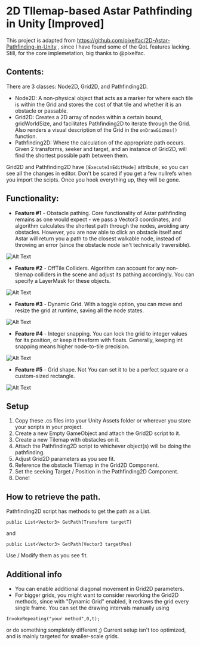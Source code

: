 # 2D TIlemap-based Astar Pathfinding in Unity [Improved]
This project is adapted from https://github.com/pixelfac/2D-Astar-Pathfinding-in-Unity , since I have found some of the QoL features lacking.
Still, for the core implemetation, big thanks to @pixelfac.

## Contents:
There are 3 classes: Node2D, Grid2D, and Pathfinding2D.
- Node2D: A non-physical object that acts as a marker for where each tile is within the Grid and stores the cost of that tile and whether it is an obstacle or passable.
- Grid2D: Creates a 2D array of nodes within a certain bound, gridWorldSize, and facilitates Pathfinding2D to iterate through the Grid. Also renders a visual description of the Grid in the `onDrawGizmos()` function.
- Pathfinding2D: Where the calculation of the appropriate path occurs. Given 2 transforms, seeker and target, and an instance of Grid2D, will find the shortest possible path between them.

Grid2D and Pathfinding2D have `[ExecuteInEditMode]` attribute, so you can see all the changes in editor. Don't be scared if you get a few nullrefs when you import the scipts. Once you hook everything up, they will be gone.

## Functionality:
- **Feature #1** - Obstacle pathing. Core functionality of Astar pathfinding remains as one would expect - we pass a Vector3 coordinates, and algorithm calculates the shortest path through the nodes, avoiding any obstacles. However, you are now able to click an obstacle itself and Astar will return you a path to the closest walkable node, instead of throwing an error (since the obstacle node isn't technically traversible).

![Alt Text](https://github.com/bonanzaa/gif_dump/blob/main/astar_basic_moving.gif)

- **Feature #2** - OffTile Colliders. Algorithm can account for any non-tilemap colliders in the scene and adjust its pathing accordingly. You can specify a LayerMask for these objects.

![Alt Text](https://github.com/bonanzaa/gif_dump/blob/main/astar_offtile_colliders.gif)

- **Feature #3** - Dynamic Grid. With a toggle option, you can move and resize the grid at runtime, saving all the node states.

![Alt Text](https://github.com/bonanzaa/gif_dump/blob/main/astar_dynamic_grid.gif)

- **Feature #4** - Integer snapping. You can lock the grid to integer values for its position, or keep it freeform with floats. Generally, keeping int snapping means higher node-to-tile precision.

![Alt Text](https://github.com/bonanzaa/gif_dump/blob/main/astar_int_snapping_reworked.gif)

- **Feature #5** - Grid shape. Not You can set it to be a perfect square or a custom-sized rectangle.

![Alt Text](https://github.com/bonanzaa/gif_dump/blob/main/grid_size.png)

## Setup
1. Copy these .cs files into your Unity Assets folder or wherever you store your scripts in your project.
2. Create a new Empty GameObject and attach the Grid2D script to it.
3. Create a new Tilemap with obstacles on it.
4. Attach the Pathfinding2D script to whichever object(s) will be doing the pathfinding.
5. Adjust Grid2D parameters as you see fit.
6. Reference the obstacle Tilemap in the Grid2D Component.
7. Set the seeking Target / Position in the Pathfinding2D Component.
8. Done!

## How to retrieve the path.
Pathfinding2D script has methods to get the path as a List<Vector3>.

```
public List<Vector3> GetPath(Transform targetT)
```
and
```
public List<Vector3> GetPath(Vector3 targetPos)
```
Use / Modify them as you see fit.

## Additional info
- You can enable additional diagonal movement in Grid2D parameters.
- For bigger grids, you might want to consider reworking the Grid2D methods, since with "Dynamic Grid" enabled, it redraws the grid every single frame. You can set the drawing intervals manually using
```
InvokeRepeating("your method",0,t);
```
or do something sompletely different ;)
Current setup isn't too optimized, and is mainly targeted for smaller-scale grids.
